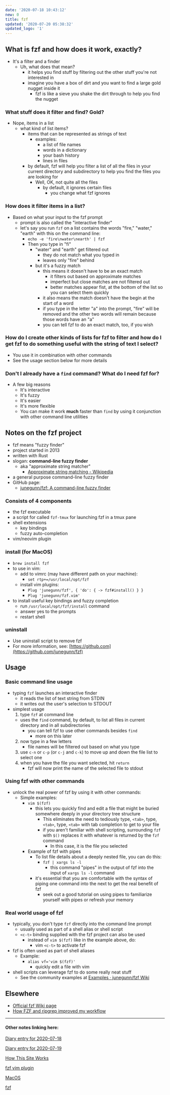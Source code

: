 ```yaml
---
date: '2020-07-18 10:43:12'
new: 0
title: fzf
updated: '2020-07-20 05:38:32'
updated_logo: '1'
---
```

## What is fzf and how does it work, exactly?
* It's a filter and a finder
  * Uh, what does that mean?
    * it helps you find stuff by filtering out the other stuff you're not interested in
    * imagine you have a box of dirt and you want to find a large gold nugget inside it
      * fzf is like a sieve you shake the dirt through to help you find the nugget

### What stuff does it filter and find? Gold?
  * Nope, items in a list
    * what kind of list items?
      * items that can be represented as strings of text
        * examples:
          * a list of file names
          * words in a dictionary
          * your bash history
          * lines in files
      * by default, fzf will help you filter a list of all the files in your current directory
        and subdirectory to help you find the files you are looking for
        * Well, OK, not quite all the files
          * by default, it ignores certain files
            * you change what fzf ignores

### How does it filter items in a list?
  * Based on what your input to the fzf prompt
    * prompt is also called the "interactive finder"
    * let's say you run `fzf` on a list contains the words "fire," "water,"
      "earth" with this on the command line:
        * `echo -e 'fire\nwater\nearth' | fzf`
      * Then you type in "fi"
        * "water" and "earth" get filtered out
          * they do not match what you typed in
          * leaves only "fire" behind
        * but it's a fuzzy match
          * this means it doesn't have to be an exact match
            * it filters out based on approximate matches
            * imperfect but close matches are not filtered out
            * better matches appear fist, at the bottom of the list so you can
              select them quickly
          * it also means the match doesn't have the begin at the start of a
            word
          * if you type in the letter "a" into the prompt, "fire" will be
            removed and the other two words will remain because those words
            have an "a"
          * you can tell fzf to do an exact match, too, if you wish

### How do I create other kinds of lists for fzf to filter and how do I get fzf to do something useful with the string of text I select?
  * You use it in combination with other commands
  * See the usage section below for more details

### Don't I already have a `find` command? What do I need fzf for?
  * A few big reasons
    * It's interactive
    * It's fuzzy
    * It's easier
    * It's more flexible
    * You can make it work **much** faster than `find` by using it conjunction
      with other command line utilities

## Notes on the fzf project
* fzf means "fuzzy finder"
* project started in 2013
* written with Rust
* slogan: **command-line fuzzy finder**
  * aka "approximate string matcher"
    * [Approximate string matching - Wikipedia](https://en.wikipedia.org/wiki/Approximate_string_matching)
* a general purpose command-line fuzzy finder
* GitHub page:
  * [junegunn/fzf: A command-line fuzzy finder](https://github.com/junegunn/fzf)

### Consists of 4 components
* the fzf executable
* a script for called `fzf-tmux` for launching fzf in a tmux pane
* shell extensions
  * key bindings
  * fuzzy auto-completion
* vim/neovim plugin

### install (for MacOS)
  * `brew install fzf`
  * to use in vim:
    * add to vimrc (may have different path on your machine):
      * `set rtp+=/usr/local/opt/fzf`
    * install vim plugins:
      * `Plug 'junegunn/fzf', { 'do': { -> fzf#install() } }`
      * `Plug 'junegunn/fzf.vim'`
  * to install useful key bindings and fuzzy completion
    * run `/usr/local/opt/fzf/install` command
    * answer yes to the prompts
    * restart shell

### uninstall
  * Use uninstall script to remove fzf
  * For more information, see: [https://github.com](https://github.com/junegunn/fzf)

## Usage
### Basic command line usage
* typing `fzf` launches an interactive finder
  * it reads the list of text string from STDIN
  * it writes out the user's selection to STDOUT
* simplest usage
  1. type `fzf` at command line
    * uses the `find` command, by default, to list all files in current directory
      and in all subdirectories
      * you can tell fzf to use other commands besides `find`
        * more on this later
  2. now type in a few letters
     * file names will be filtered out based on what you type
  3. use `c-n` or `c-p` (or `c-j` and `c-k`) to move up and down the file list to select one
  4. when you have the file you want selected, hit `return`
     * fzf will now print the name of the selected file to stdout

### Using fzf with other commands
* unlock the real power of fzf by using it with other commands:
  * Simple examples:
    * `vim $(fzf)`
      * this lets you quickly find and edit a file that might be buried somewhere deeply
        in your directory tree structure
        * This eliminates the need to tediously type, `<tab>`, type, `<tab>`,
          type, `<tab>` with tab completion to get to your file
        * if you aren't familiar with shell scripting, surrounding `fzf` with
          `$()` replaces it with whatever is returned by the `fzf` command
          * In this case, it is the file you selected
    * Example of fzf with pipes
      * To list file details about a deeply nested file, you can do this:
        * `fzf | xargs ls -l`
          * this command "pipes" in the output of fzf into the input of `xargs ls -l`
            command
      * it's essential that you are comfortable with the syntax of piping one
        command into the next to get the real benefit of fzf
        * seek out a good tutorial on using pipes to familiarize yourself with
          pipes or refresh your memory

### Real world usage of fzf
* typically, you don't type `fzf` directly into the command line prompt
  * usually used as part of a shell alias or shell script
  * `<c-t>` binding supplied with the fzf project can also be used
    * instead of `vim $(fzf)` like in the example above, do:
      * vim `<c-t>` to activate fzf
* fzf is often used as part of shell aliases
  * Example:
    * `alias vf='vim $(fzf)'`
      * quickly edit a file with vim
* shell scripts can leverage fzf to do some really neat stuff
  * See the community examples at [Examples · junegunn/fzf Wiki](https://github.com/junegunn/fzf/wiki/Examples)

## Elsewhere
* [Official fzf Wiki page](https://github.com/junegunn/fzf/wiki)
* [How FZF and ripgrep improved my workflow](https://sidneyliebrand.io/blog/how-fzf-and-ripgrep-improved-my-workflow)

---
#### Other notes linking here:

[Diary entry for 2020-07-18](/2020-07-18)

[Diary entry for 2020-07-19](/2020-07-19)

[How This Site Works](/How-this-site-is-built)

[fzf vim plugin](/fzf-vim-plugin)

[MacOS](/MacOS)

[fzf](/fzf)
